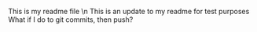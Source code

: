 This is my readme file \n
This is an update to my readme for test purposes
What if I do to git commits, then push?